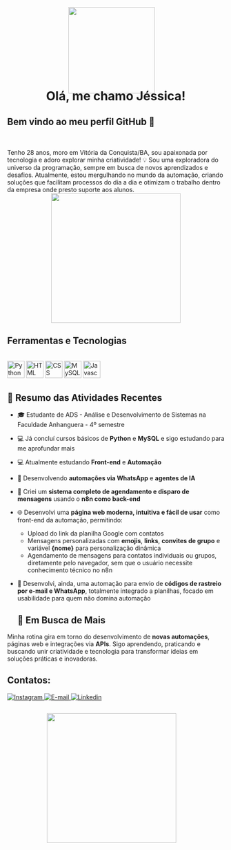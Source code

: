 <div align="center">
  <img align="direct" src="https://i.ibb.co/4ttcD2C/685e62309412fb0f0aa41c175017dd308f1023dc0d7f9e1958c2b854e8e642f0-0-removebg-preview.png" width="200" style="margin-right: 20px; margin-bottom: -50px"/>
  
  <h1>Olá, me chamo Jéssica!</h1>
</div>

## Bem vindo ao meu perfil GitHub 👋

<div style="margin-top: 50px">
Tenho 28 anos, moro em Vitória da Conquista/BA, sou apaixonada por tecnologia e adoro explorar minha criatividade! 💡
Sou uma exploradora do universo da programação, sempre em busca de novos aprendizados e desafios. Atualmente, estou mergulhando no mundo da automação, criando soluções que facilitam processos do dia a dia e otimizam o trabalho dentro da empresa onde presto suporte aos alunos. 
</div>

<div align="center">
  <img src="https://i.ibb.co/ZLG7Mqd/262a9dd776fd65edaa899933ed578c896b9bba9093db4f35a936f6b0066330a0-0-removebg-preview.png" width="300"/>
</div>

## Ferramentas e Tecnologias
<div style="display: inline_block"><br>
  <img loading="lazy" src="https://cdn.jsdelivr.net/gh/devicons/devicon/icons/python/python-original.svg" width="40" height="40" title="Python"/>
  <img loading="lazy" src="https://cdn.jsdelivr.net/gh/devicons/devicon/icons/html5/html5-original.svg" width="40" height="40" title="HTML"/>
  <img loading="lazy" src="https://cdn.jsdelivr.net/gh/devicons/devicon/icons/css3/css3-original.svg" width="40" height="40" title="CSS"/>
  <img loading="lazy" src="https://cdn.jsdelivr.net/gh/devicons/devicon/icons/mysql/mysql-original.svg" width="40" height="40" title="MySQL"/>
  <img loading="lazy" src="https://img.icons8.com/?size=100&id=106036&format=png&color=000000" width="40" height="40" title="Javascript"/>
</svg>
</div>

## 🎯 Resumo das Atividades Recentes

- 🎓 Estudante de ADS - Análise e Desenvolvimento de Sistemas na Faculdade Anhanguera - 4º semestre  
- 💻 Já concluí cursos básicos de **Python** e **MySQL** e sigo estudando para me aprofundar mais  
- 💻 Atualmente estudando **Front-end** e **Automação**  
- 🤖 Desenvolvendo **automações via WhatsApp** e **agentes de IA**  
- 🔧 Criei um **sistema completo de agendamento e disparo de mensagens** usando o **n8n como back-end**
- 🌐 Desenvolvi uma **página web moderna, intuitiva e fácil de usar** como front-end da automação, permitindo:
  - Upload do link da planilha Google com contatos
  - Mensagens personalizadas com **emojis**, **links**, **convites de grupo** e variável **{nome}** para personalização dinâmica
  - Agendamento de mensagens para contatos individuais ou grupos, diretamente pelo navegador, sem que o usuário necessite conhecimento técnico no n8n
- 📩 Desenvolvi, ainda, uma automação para envio de **códigos de rastreio por e-mail e WhatsApp**, totalmente integrado a planilhas, focado em usabilidade para quem não domina automação

  ## 🚀 Em Busca de Mais

Minha rotina gira em torno do desenvolvimento de **novas automações**, páginas web e integrações via **APIs**. Sigo aprendendo, praticando e buscando unir criatividade e tecnologia para transformar ideias em soluções práticas e inovadoras.

## Contatos:
<div>
  <a href="https://instagram.com/jell_oliveira_" target="_blank">
    <img loading="lazy" src="https://img.icons8.com/clouds/100/instagram-new--v2.png" target="_blank" title="Instagram">
  </a>
  <a href="mailto:jessy.meira.30@proton.me">
    <img loading="lazy" src="https://img.icons8.com/clouds/100/new-post.png" target="_blank" title="E-mail">
  </a>
  <a href="https://www.linkedin.com/in/jessica-oliveira-meira" target="_blank">
    <img loading="lazy" src="https://img.icons8.com/?size=100&id=64154&format=png&color=000000" target="_blank" title="Linkedin">
  </a>   
</div>

##

<div align="center">
  <img align="direct" src="https://i.ibb.co/jHJFYS4/c06606fb23290a4e5596e822697514998d747d3916af7872b02c97ff02735de1-0-removebg-preview.png" width="300" style="margin-right: 20px; margin-bottom: -50px"/>
</div>
